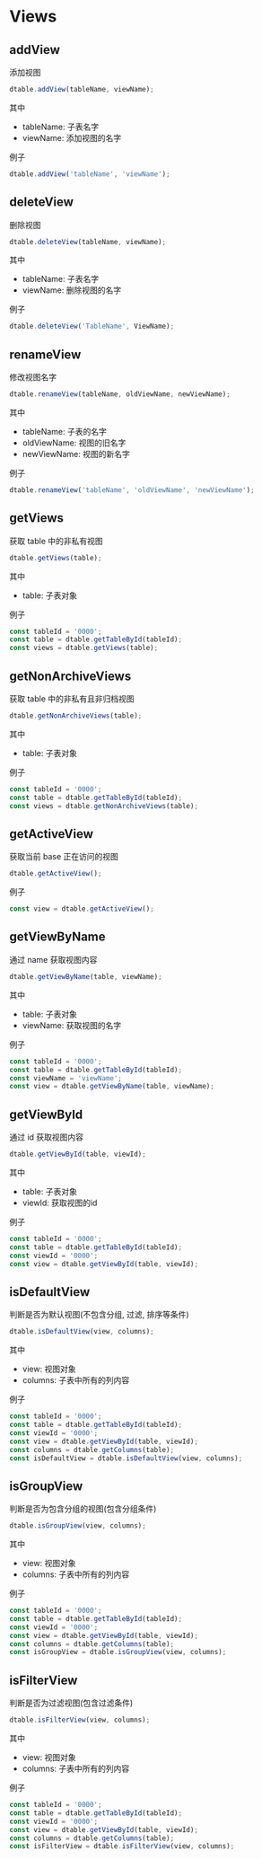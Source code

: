 # Views

## addView

添加视图

```javascript
dtable.addView(tableName, viewName);
```

其中

* tableName: 子表名字
* viewName: 添加视图的名字

例子

```javascript
dtable.addView('tableName', 'viewName');
```

## deleteView

删除视图

```javascript
dtable.deleteView(tableName, viewName);
```

其中

* tableName: 子表名字
* viewName: 删除视图的名字

例子

```javascript
dtable.deleteView('TableName', ViewName);
```

## renameView

修改视图名字

```javascript
dtable.renameView(tableName, oldViewName, newViewName);
```

其中

* tableName: 子表的名字
* oldViewName: 视图的旧名字
* newViewName: 视图的新名字

例子

```javascript
dtable.renameView('tableName', 'oldViewName', 'newViewName');
```

## getViews

获取 table 中的非私有视图

```javascript
dtable.getViews(table);
```

其中

* table: 子表对象

例子

```javascript
const tableId = '0000';
const table = dtable.getTableById(tableId);
const views = dtable.getViews(table);
```

## getNonArchiveViews

获取 table 中的非私有且非归档视图

```javascript
dtable.getNonArchiveViews(table);
```

其中

* table: 子表对象

例子

```javascript
const tableId = '0000';
const table = dtable.getTableById(tableId);
const views = dtable.getNonArchiveViews(table);
```

## getActiveView

获取当前 base 正在访问的视图

```javascript
dtable.getActiveView();
```

例子

```javascript
const view = dtable.getActiveView();
```

## getViewByName

通过 name 获取视图内容

```javascript
dtable.getViewByName(table, viewName);
```

其中

* table: 子表对象
* viewName: 获取视图的名字

例子

```javascript
const tableId = '0000';
const table = dtable.getTableById(tableId);
const viewName = 'viewName';
const view = dtable.getViewByName(table, viewName);
```

## getViewById

通过 id 获取视图内容

```javascript
dtable.getViewById(table, viewId);
```

其中

* table: 子表对象
* viewId: 获取视图的id

例子

```javascript
const tableId = '0000';
const table = dtable.getTableById(tableId);
const viewId = '0000';
const view = dtable.getViewById(table, viewId);
```

## isDefaultView

判断是否为默认视图(不包含分组, 过滤, 排序等条件)

```javascript
dtable.isDefaultView(view, columns);
```

其中

* view: 视图对象
* columns: 子表中所有的列内容

例子

```javascript
const tableId = '0000';
const table = dtable.getTableById(tableId);
const viewId = '0000';
const view = dtable.getViewById(table, viewId);
const columns = dtable.getColumns(table);
const isDefaultView = dtable.isDefaultView(view, columns);
```

## isGroupView

判断是否为包含分组的视图(包含分组条件)

```javascript
dtable.isGroupView(view, columns);
```

其中

* view: 视图对象
* columns: 子表中所有的列内容

例子

```javascript
const tableId = '0000';
const table = dtable.getTableById(tableId);
const viewId = '0000';
const view = dtable.getViewById(table, viewId);
const columns = dtable.getColumns(table);
const isGroupView = dtable.isGroupView(view, columns);
```

## isFilterView

判断是否为过滤视图(包含过滤条件)

```javascript
dtable.isFilterView(view, columns);
```

其中

* view: 视图对象
* columns: 子表中所有的列内容

例子

```javascript
const tableId = '0000';
const table = dtable.getTableById(tableId);
const viewId = '0000';
const view = dtable.getViewById(table, viewId);
const columns = dtable.getColumns(table);
const isFilterView = dtable.isFilterView(view, columns);
```
